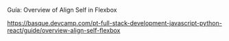 Guía: Overview of Align Self in Flexbox

https://basque.devcamp.com/pt-full-stack-development-javascript-python-react/guide/overview-align-self-flexbox

